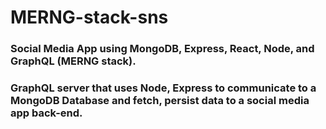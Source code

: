 # MERNG-stack-sns
### Social Media App using MongoDB, Express, React, Node, and GraphQL (MERNG stack).
### GraphQL server that uses Node, Express to communicate to a MongoDB Database and fetch, persist data to a social media app back-end.
